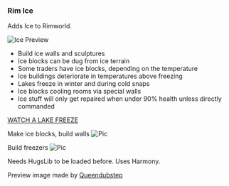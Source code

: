 ### Rim Ice ###

Adds Ice to Rimworld.

![Ice Preview](https://github.com/Fumblesneeze/RimIce/blob/master/Mod/About/previewIce.png?raw=true)

* Build ice walls and sculptures
* Ice blocks can be dug from ice terrain
* Some traders have ice blocks, depending on the temperature
* Ice buildings deteriorate in temperatures above freezing
* Lakes freeze in winter and during cold snaps
* Ice blocks cooling rooms via special walls
* Ice stuff will only get repaired when under 90% health unless directly commanded

[WATCH A LAKE FREEZE](https://media.giphy.com/media/xUOrw1Wz0TvNlP3nTq/giphy.gif)

Make ice blocks, build walls
![Pic](https://github.com/Fumblesneeze/RimIce/blob/master/Mod/About/Preview.png?raw=true)

Build freezers
![Pic](https://github.com/Fumblesneeze/RimIce/blob/master/Mod/About/freezer.png?raw=true)

Needs HugsLib to be loaded before. Uses Harmony.

Preview image made by [Queendubstep](http://steamcommunity.com/profiles/76561198284547921/)
